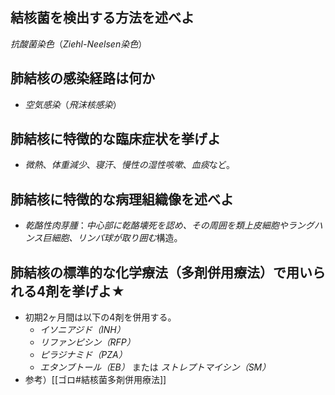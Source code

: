 ## 結核菌を検出する方法を述べよ
*抗酸菌染色*（*Ziehl-Neelsen染色*）

## 肺結核の感染経路は何か
- *空気感染*（*飛沫核感染*）

## 肺結核に特徴的な臨床症状を挙げよ
- *微熱*、*体重減少*、*寝汗*、*慢性の湿性咳嗽*、*血痰*など。

## 肺結核に特徴的な病理組織像を述べよ
- *乾酪性肉芽腫*：*中心部に乾酪壊死を認め、その周囲を類上皮細胞やラングハンス巨細胞、リンパ球が取り囲む*構造。

## 肺結核の標準的な化学療法（多剤併用療法）で用いられる4剤を挙げよ★
- 初期2ヶ月間は以下の4剤を併用する。
    - *イソニアジド（INH）*
    - *リファンピシン（RFP）*
    - *ピラジナミド（PZA）*
    - *エタンブトール（EB）* または *ストレプトマイシン（SM）*
- 参考）[[ゴロ#結核菌多剤併用療法]]